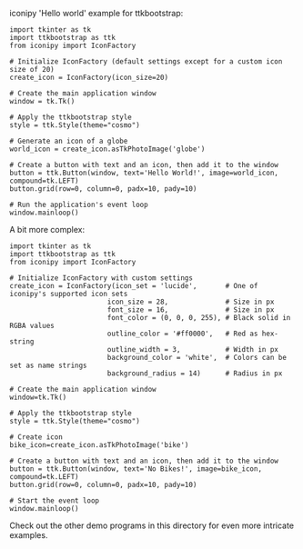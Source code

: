 iconipy 'Hello world' example for ttkbootstrap:

    import tkinter as tk
    import ttkbootstrap as ttk
    from iconipy import IconFactory

    # Initialize IconFactory (default settings except for a custom icon size of 20)
    create_icon = IconFactory(icon_size=20)

    # Create the main application window
    window = tk.Tk()

    # Apply the ttkbootstrap style
    style = ttk.Style(theme="cosmo")

    # Generate an icon of a globe
    world_icon = create_icon.asTkPhotoImage('globe')

    # Create a button with text and an icon, then add it to the window
    button = ttk.Button(window, text='Hello World!', image=world_icon, compound=tk.LEFT)
    button.grid(row=0, column=0, padx=10, pady=10)

    # Run the application's event loop
    window.mainloop()

A bit more complex:

    import tkinter as tk
    import ttkbootstrap as ttk
    from iconipy import IconFactory
    
    # Initialize IconFactory with custom settings
    create_icon = IconFactory(icon_set = 'lucide',       # One of iconipy's supported icon sets 
                            icon_size = 28,              # Size in px
                            font_size = 16,              # Size in px  
                            font_color = (0, 0, 0, 255), # Black solid in RGBA values
                            outline_color = '#ff0000',   # Red as hex-string
                            outline_width = 3,           # Width in px
                            background_color = 'white',  # Colors can be set as name strings
                            background_radius = 14)      # Radius in px
    
    # Create the main application window
    window=tk.Tk()
    
    # Apply the ttkbootstrap style
    style = ttk.Style(theme="cosmo")
    
    # Create icon
    bike_icon=create_icon.asTkPhotoImage('bike')
    
    # Create a button with text and an icon, then add it to the window
    button = ttk.Button(window, text='No Bikes!', image=bike_icon, compound=tk.LEFT)
    button.grid(row=0, column=0, padx=10, pady=10)
    
    # Start the event loop
    window.mainloop()

Check out the other demo programs in this directory for even more intricate examples.
